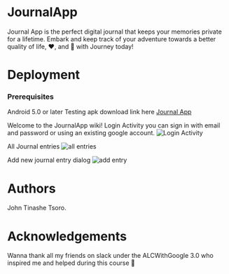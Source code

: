 # JournalApp
Journal App is the perfect digital journal that keeps your memories private for a lifetime. Embark and keep track of your adventure towards a better quality of life, ❤️, and 🙂 with Journey today!


# Deployment
### Prerequisites
Android 5.0 or later
Testing apk download link here
[Journal App](https://drive.google.com/open?id=18_hTNITBvgWYtMQaxP_mN03t8-RYYC-W)

Welcome to the JournalApp wiki!
Login Activity you can sign in with email and password or using an existing google account.
![Login Activity](https://firebasestorage.googleapis.com/v0/b/journalapp-985e6.appspot.com/o/Screenshot_20180628-155001_Journal%20App.jpg?alt=media&token=9a608df5-2272-4d4d-a33a-e4618306bfcf)

All Journal entries 
![all entries](https://firebasestorage.googleapis.com/v0/b/journalapp-985e6.appspot.com/o/Screenshot_20180628-150618_Journal%20App.jpg?alt=media&token=63defb40-60c4-4f36-b9ff-a7302db06b89)


Add new journal entry dialog
![add entry](https://firebasestorage.googleapis.com/v0/b/journalapp-985e6.appspot.com/o/Screenshot_20180628-150609_Journal%20App.jpg?alt=media&token=4fba1fb7-abcb-438c-8c84-5cae5cdb53de)


# Authors
John Tinashe Tsoro.

# Acknowledgements
Wanna thank all my friends on slack under the ALCWithGoogle 3.0 who inspired me and helped during this course 🙂
